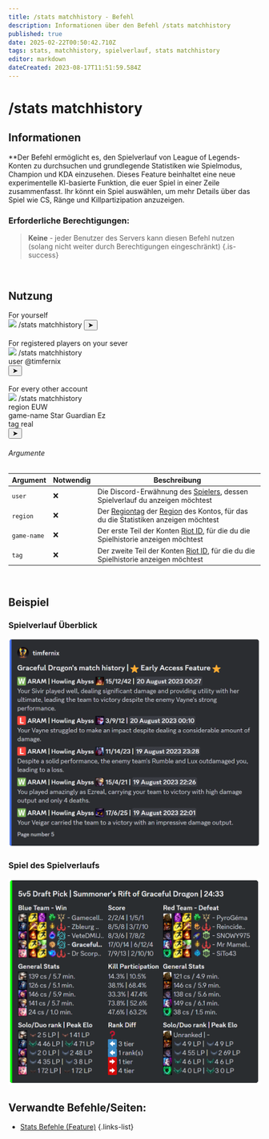 ```yaml
---
title: /stats matchhistory - Befehl
description: Informationen über den Befehl /stats matchhistory
published: true
date: 2025-02-22T00:50:42.710Z
tags: stats, matchhistory, spielverlauf, stats matchhistory
editor: markdown
dateCreated: 2023-08-17T11:51:59.584Z
---
```


# /stats matchhistory
## Informationen
**Der Befehl ermöglicht es, den Spielverlauf von League of Legends-Konten zu durchsuchen und grundlegende Statistiken wie Spielmodus, Champion und KDA einzusehen. Dieses Feature beinhaltet eine neue experimentelle KI-basierte Funktion, die euer Spiel in einer Zeile zusammenfasst. Ihr könnt ein Spiel auswählen, um mehr Details über das Spiel wie CS, Ränge und Killpartizipation anzuzeigen.

### Erforderliche Berechtigungen:
>**Keine** - jeder Benutzer des Servers kann diesen Befehl nutzen (solang nicht weiter durch Berechtigungen eingeschränkt) {.is-success}

<br>

## Nutzung
<div class="discord-preview">
  For yourself
    <div class="dcp-chatbar">
        <img src="/zoe_logo.png" class="dcp-avatar">
        <span class="dcp-command">/stats matchhistory</span>
        <button class="dcp-send-btn">&#10148;</button> 
    </div><br>
  		For registered players on your sever
      <div class="dcp-chatbar">
        <img src="/zoe_logo.png" class="dcp-avatar">
        <span class="dcp-command">/stats matchhistory</span>
        <div class="dcp-args">
            <div class="dcp-arg">
                <span class="dcp-arg-label">user</span>
                <span class="dcp-arg-value">
              	<span class="dcp-mention">@timfernix</span>
              </span>
            </div>
        </div>
        <button class="dcp-send-btn">&#10148;</button> 
    </div><br>
  			For every other account
        <div class="dcp-chatbar">
        <img src="/zoe_logo.png" class="dcp-avatar">
        <span class="dcp-command">/stats matchhistory</span>
        <div class="dcp-args">
                <div class="dcp-arg">
                <span class="dcp-arg-label">region</span>
                <span class="dcp-arg-value">EUW</span>
            </div>
            <div class="dcp-arg">
                <span class="dcp-arg-label">game-name</span>
                <span class="dcp-arg-value">Star Guardian Ez</span>
            </div>
            <div class="dcp-arg">
                <span class="dcp-arg-label">tag</span>
                <span class="dcp-arg-value">real</span>
            </div>
        </div>
        <button class="dcp-send-btn">&#10148;</button> 
    </div>
</div>

###### Argumente
| Argument | Notwendig | Beschreibung |
|----------|----------|-------------|
| `user` | :x: | Die Discord-Erwähnung des [Spielers](/de/terms/player), dessen Spielverlauf du anzeigen möchtest |
| `region` | :x: | Der [Regiontag](/de/terms/region) der [Region](/de/terms/region) des Kontos, für das du die Statistiken anzeigen möchtest |
| `game-name` | :x: | Der erste Teil der Konten [Riot ID](/de/terms/riotid), für die du die Spielhistorie anzeigen möchtest |
| `tag` | :x: | Der zweite Teil der Konten [Riot ID](/de/terms/riotid), für die du die Spielhistorie anzeigen möchtest |
<br>

## Beispiel
### Spielverlauf Überblick
![](/img/commands/stats_matchhistory_overview.png)
<br>

### Spiel des Spielverlaufs
![](/img/commands/stats_matchhistory_game.png)
<br>

## Verwandte Befehle/Seiten:
- [Stats Befehle (Feature)](/de/commands/stats)
{.links-list}